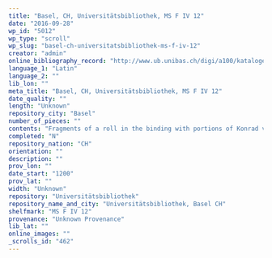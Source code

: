 ```yaml
---
title: "Basel, CH, Universitätsbibliothek, MS F IV 12"
date: "2016-09-28"
wp_id: "5012"
wp_type: "scroll"
wp_slug: "basel-ch-universitatsbibliothek-ms-f-iv-12"
creator: "admin"
online_bibliography_record: "http://www.ub.unibas.ch/digi/a100/kataloge/mscr/mscr_f/BAU_5_000117228_cat.pdf"
language_1: "Latin"
language_2: ""
lib_lon: ""
meta_title: "Basel, CH, Universitätsbibliothek, MS F IV 12"
date_quality: ""
length: "Unknown"
repository_city: "Basel"
number_of_pieces: ""
contents: "Fragments of a roll in the binding with portions of Konrad von Würzburg, Der Kanzler, and Der Marner."
completed: "N"
repository_nation: "CH"
orientation: ""
description: ""
prov_lon: ""
date_start: "1200"
prov_lat: ""
width: "Unknown"
repository: "Universitätsbibliothek"
repository_name_and_city: "Universitätsbibliothek, Basel CH"
shelfmark: "MS F IV 12"
provenance: "Unknown Provenance"
lib_lat: ""
online_images: ""
_scrolls_id: "462"
---
```



